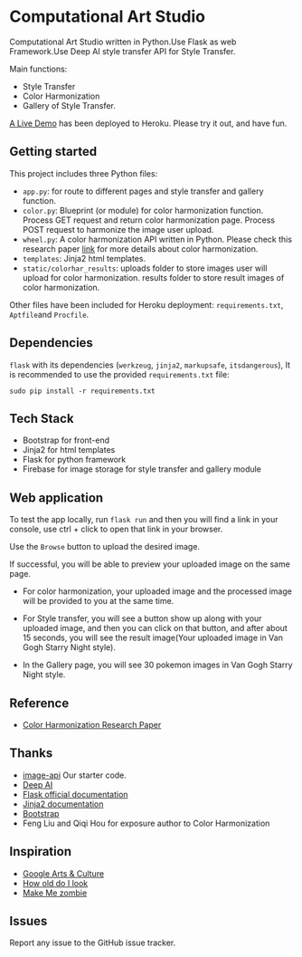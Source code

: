 # Computational Art Studio
Computational Art Studio written in Python.Use Flask as web Framework.Use Deep AI style transfer API for Style Transfer.

Main functions:
* Style Transfer 
* Color Harmonization 
* Gallery of Style Transfer.
 
[A Live Demo](https://computationalartstudio.herokuapp.com/) has been deployed to Heroku.
Please try it out, and have fun.
 
## Getting started
This project includes three Python files:
* `app.py`: for route to different pages and style transfer and gallery function.
* `color.py`: Blueprint (or module) for color harmonization function. Process GET request and return color harmonization page. Process POST request to harmonize the image user upload. 
* `wheel.py`: A color harmonization API written in Python. Please check this research paper [link](https://igl.ethz.ch/projects/color-harmonization/harmonization.pdf
) for more details about color harmonization. 
* `templates`: Jinja2 html templates. 
* `static/colorhar_results`: uploads folder to store images user will upload for color harmonization. results folder to store result images of color harmonization.
 
Other files have been included for Heroku deployment: `requirements.txt`, `Aptfile`and `Procfile`.
 
## Dependencies
`flask` with its dependencies (`werkzeug`, `jinja2`, `markupsafe`, `itsdangerous`), It is recommended to use the provided `requirements.txt` file:
```
sudo pip install -r requirements.txt
```
 
 ## Tech Stack
 * Bootstrap for front-end
 * Jinja2 for html templates
 * Flask for python framework
 * Firebase for image storage for style transfer and gallery module
## Web application
To test the app locally, run `flask run` and then you will find a link in your console, use ctrl + click to open that link in your browser.
 
Use the `Browse` button to upload the desired image.
 
If successful, you will be able to preview your uploaded image on the same page.
 
* For color harmonization, your uploaded image and the processed image will be provided to you at the same time.
 
* For Style transfer, you will see a button show up along with your uploaded image, and then you can click on that button, and after about 15 seconds, you will see the result image(Your uploaded image in Van Gogh Starry Night style).
 
* In the Gallery page, you will see 30 pokemon images in Van Gogh Starry Night style.

## Reference
* [Color Harmonization Research Paper](https://igl.ethz.ch/projects/color-harmonization/harmonization.pdf)
 
## Thanks
* [image-api](https://github.com/gxercavins/image-api) Our starter code.
* [Deep AI](https://deepai.org/machine-learning-model/fast-style-transfer)
* [Flask official documentation](https://flask.palletsprojects.com/en/1.1.x/)
* [Jinja2 documentation](https://jinja.palletsprojects.com/en/2.11.x/)
* [Bootstrap](https://getbootstrap.com/)
* Feng Liu and Qiqi Hou for exposure author to Color Harmonization
 
## Inspiration
* [Google Arts & Culture](https://artsandculture.google.com/)
* [How old do I look](https:www.how-old.net/)
* [Make Me zombie](http://makemezombie.com/)

## Issues
Report any issue to the GitHub issue tracker.
 
 
 





